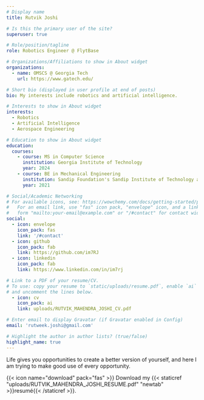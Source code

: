 ```yaml
---
# Display name
title: Rutvik Joshi

# Is this the primary user of the site?
superuser: true

# Role/position/tagline
role: Robotics Engineer @ FlytBase

# Organizations/Affiliations to show in About widget
organizations:
  - name: OMSCS @ Georgia Tech
    url: https://www.gatech.edu/

# Short bio (displayed in user profile at end of posts)
bio: My interests include robotics and artificial intelligence.

# Interests to show in About widget
interests:
  - Robotics
  - Artificial Intelligence
  - Aerospace Engineering

# Education to show in About widget
education:
  courses:
    - course: MS in Computer Science
      institution: Georgia Institute of Technology
      year: 2024
    - course: BE in Mechanical Engineering
      institution: Sandip Foundation's Sandip Institute of Technology and Research Centre
      year: 2021

# Social/Academic Networking
# For available icons, see: https://wowchemy.com/docs/getting-started/page-builder/#icons
#   For an email link, use "fas" icon pack, "envelope" icon, and a link in the
#   form "mailto:your-email@example.com" or "/#contact" for contact widget.
social:
  - icon: envelope
    icon_pack: fas
    link: '/#contact'
  - icon: github
    icon_pack: fab
    link: https://github.com/im7RJ
  - icon: linkedin
    icon_pack: fab
    link: https://www.linkedin.com/in/im7rj

# Link to a PDF of your resume/CV.
# To use: copy your resume to `static/uploads/resume.pdf`, enable `ai` icons in `params.toml`,
# and uncomment the lines below.
  - icon: cv
    icon_pack: ai
    link: uploads/RUTVIK_MAHENDRA_JOSHI_CV.pdf

# Enter email to display Gravatar (if Gravatar enabled in Config)
email: 'rutweek.joshi@gmail.com'

# Highlight the author in author lists? (true/false)
highlight_name: true
---
```


Life gives you opportunities to create a better version of yourself, and here I am trying to make good use of every opportunity.

{{< icon name="download" pack="fas" >}} Download my {{< staticref "uploads/RUTVIK_MAHENDRA_JOSHI_RESUME.pdf" "newtab" >}}resumé{{< /staticref >}}.
